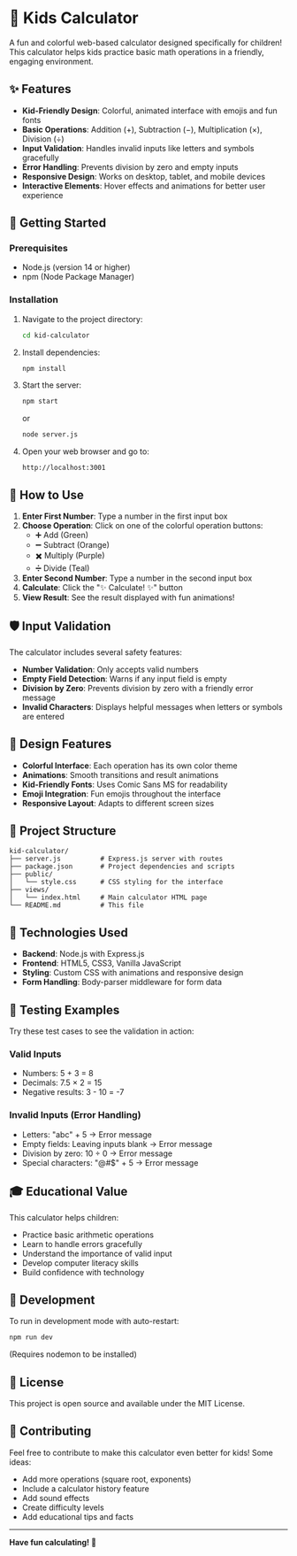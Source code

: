 # 🧮 Kids Calculator

A fun and colorful web-based calculator designed specifically for children! This calculator helps kids practice basic math operations in a friendly, engaging environment.

## ✨ Features

- **Kid-Friendly Design**: Colorful, animated interface with emojis and fun fonts
- **Basic Operations**: Addition (+), Subtraction (−), Multiplication (×), Division (÷)
- **Input Validation**: Handles invalid inputs like letters and symbols gracefully
- **Error Handling**: Prevents division by zero and empty inputs
- **Responsive Design**: Works on desktop, tablet, and mobile devices
- **Interactive Elements**: Hover effects and animations for better user experience

## 🚀 Getting Started

### Prerequisites

- Node.js (version 14 or higher)
- npm (Node Package Manager)

### Installation

1. Navigate to the project directory:
   ```bash
   cd kid-calculator
   ```

2. Install dependencies:
   ```bash
   npm install
   ```

3. Start the server:
   ```bash
   npm start
   ```
   or
   ```bash
   node server.js
   ```

4. Open your web browser and go to:
   ```
   http://localhost:3001
   ```

## 🎯 How to Use

1. **Enter First Number**: Type a number in the first input box
2. **Choose Operation**: Click on one of the colorful operation buttons:
   - ➕ Add (Green)
   - ➖ Subtract (Orange) 
   - ✖️ Multiply (Purple)
   - ➗ Divide (Teal)
3. **Enter Second Number**: Type a number in the second input box
4. **Calculate**: Click the "✨ Calculate! ✨" button
5. **View Result**: See the result displayed with fun animations!

## 🛡️ Input Validation

The calculator includes several safety features:

- **Number Validation**: Only accepts valid numbers
- **Empty Field Detection**: Warns if any input field is empty
- **Division by Zero**: Prevents division by zero with a friendly error message
- **Invalid Characters**: Displays helpful messages when letters or symbols are entered

## 🎨 Design Features

- **Colorful Interface**: Each operation has its own color theme
- **Animations**: Smooth transitions and result animations
- **Kid-Friendly Fonts**: Uses Comic Sans MS for readability
- **Emoji Integration**: Fun emojis throughout the interface
- **Responsive Layout**: Adapts to different screen sizes

## 📁 Project Structure

```
kid-calculator/
├── server.js          # Express.js server with routes
├── package.json       # Project dependencies and scripts
├── public/
│   └── style.css      # CSS styling for the interface
├── views/
│   └── index.html     # Main calculator HTML page
└── README.md          # This file
```

## 🔧 Technologies Used

- **Backend**: Node.js with Express.js
- **Frontend**: HTML5, CSS3, Vanilla JavaScript
- **Styling**: Custom CSS with animations and responsive design
- **Form Handling**: Body-parser middleware for form data

## 🧪 Testing Examples

Try these test cases to see the validation in action:

### Valid Inputs
- Numbers: 5 + 3 = 8
- Decimals: 7.5 × 2 = 15
- Negative results: 3 - 10 = -7

### Invalid Inputs (Error Handling)
- Letters: "abc" + 5 → Error message
- Empty fields: Leaving inputs blank → Error message
- Division by zero: 10 ÷ 0 → Error message
- Special characters: "@#$" + 5 → Error message

## 🎓 Educational Value

This calculator helps children:
- Practice basic arithmetic operations
- Learn to handle errors gracefully
- Understand the importance of valid input
- Develop computer literacy skills
- Build confidence with technology

## 🔄 Development

To run in development mode with auto-restart:

```bash
npm run dev
```

(Requires nodemon to be installed)

## 📝 License

This project is open source and available under the MIT License.

## 🤝 Contributing

Feel free to contribute to make this calculator even better for kids! Some ideas:
- Add more operations (square root, exponents)
- Include a calculator history feature
- Add sound effects
- Create difficulty levels
- Add educational tips and facts

---

**Have fun calculating! 🎉**
